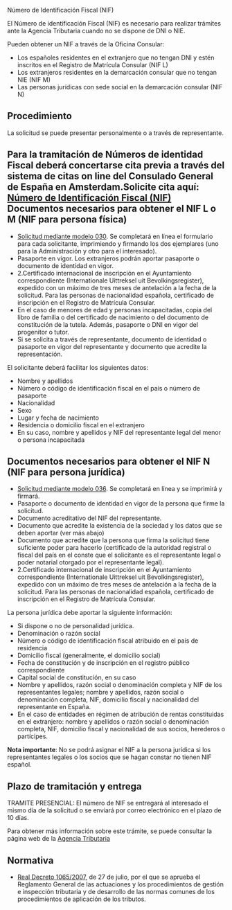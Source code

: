  Número de Identificación Fiscal (NIF)

  El Número de identificación Fiscal (NIF) es necesario para realizar trámites ante la Agencia Tributaria cuando no se dispone de DNI o NIE.

 Pueden obtener un NIF a través de la Oficina Consular:

 * Los españoles residentes en el extranjero que no tengan DNI y estén inscritos en el Registro de Matrícula Consular (NIF L)
* Los extranjeros residentes en la demarcación consular que no tengan NIE (NIF M)
* Las personas jurídicas con sede social en la demarcación consular (NIF N)

 Procedimiento
-------------

 La solicitud se puede presentar personalmente o a través de representante. 

 Para la tramitación de Números de identidad Fiscal deberá concertarse cita previa a través del sistema de citas on line del Consulado General de España en Amsterdam.Solicite cita aquí: [Número de Identificación Fiscal (NIF)](https://app.bookitit.com/es/hosteds/widgetdefault/2c6277fc2bf43562ccce5c647ff1db4eb#datetime)  Documentos necesarios para obtener el NIF L o M (NIF para persona física)
-------------------------------------------------------------------------

 * [Solicitud mediante modelo 030](https://www.agenciatributaria.es/static_files/Sede/Procedimiento_ayuda/G321/mod030_es_es.pdf). Se completará en línea el formulario para cada solicitante, imprimiendo y firmando los dos ejemplares (uno para la Administración y otro para el interesado).
* Pasaporte en vigor. Los extranjeros podrán aportar pasaporte o documento de identidad en vigor.
* 2.Certificado internacional de inscripción en el Ayuntamiento correspondiente (Internationale Uittreksel uit Bevolkingsregister), expedido con un máximo de tres meses de antelación a la fecha de la solicitud. Para las personas de nacionalidad española, certificado de inscripción en el Registro de Matrícula Consular.
* En el caso de menores de edad y personas incapacitadas, copia del libro de familia o del certificado de nacimiento o del documento de constitución de la tutela. Además, pasaporte o DNI en vigor del progenitor o tutor.
* Si se solicita a través de representante, documento de identidad o pasaporte en vigor del representante y documento que acredite la representación.

 

El solicitante deberá facilitar los siguientes datos:

 * Nombre y apellidos
* Número o código de identificación fiscal en el país o número de pasaporte
* Nacionalidad
* Sexo
* Lugar y fecha de nacimiento
* Residencia o domicilio fiscal en el extranjero
* En su caso, nombre y apellidos y NIF del representante legal del menor o persona incapacitada

 Documentos necesarios para obtener el NIF N (NIF para persona jurídica)
-----------------------------------------------------------------------

 * [Solicitud mediante modelo 036](https://www2.agenciatributaria.gob.es/static_files/common/internet/dep/aplicaciones/ov/i903600b.html). Se completará en línea y se imprimirá y firmará.
* Pasaporte o documento de identidad en vigor de la persona que firme la solicitud.
* Documento acreditativo del NIF del representante.
* Documento que acredite la existencia de la sociedad y los datos que se deben aportar (ver más abajo)
* Documento que acredite que la persona que firma la solicitud tiene suficiente poder para hacerlo (certificado de la autoridad registral o fiscal del país en el conste que el solicitante es el representante legal o poder notarial otorgado por el representante legal).
* 2.Certificado internacional de inscripción en el Ayuntamiento correspondiente (Internationale Uittreksel uit Bevolkingsregister), expedido con un máximo de tres meses de antelación a la fecha de la solicitud. Para las personas de nacionalidad española, certificado de inscripción en el Registro de Matrícula Consular.

 La persona jurídica debe aportar la siguiente información:

 * Si dispone o no de personalidad jurídica.
* Denominación o razón social
* Número o código de identificación fiscal atribuido en el país de residencia
* Domicilio fiscal (generalmente, el domicilio social)
* Fecha de constitución y de inscripción en el registro público correspondiente
* Capital social de constitución, en su caso
* Nombre y apellidos, razón social o denominación completa y NIF de los representantes legales; nombre y apellidos, razón social o denominación completa, NIF, domicilio fiscal y nacionalidad del representante en España.
* En el caso de entidades en régimen de atribución de rentas constituidas en el extranjero: nombre y apellidos o razón social o denominación completa, NIF, domicilio fiscal y nacionalidad de sus socios, herederos o partícipes.

 **Nota importante**: No se podrá asignar el NIF a la persona jurídica si los representantes legales o los socios que se hagan constar no tienen NIF español. 

 Plazo de tramitación y entrega
------------------------------

 TRAMITE PRESENCIAL: El número de NIF se entregará al interesado el mismo día de la solicitud o se enviará por correo electrónico en el plazo de 10 días.

 Para obtener más información sobre este trámite, se puede consultar la página web de la [Agencia Tributaria](https://sede.agenciatributaria.gob.es/Sede/censos-nif-domicilio-fiscal/solicitar-nif.html?faqId=f90cbf61ed5d5710VgnVCM100000dc381e0aRCRD)

 Normativa
---------

 * [Real Decreto 1065/2007](https://www.boe.es/buscar/act.php?id=BOE-A-2007-15984), de 27 de julio, por el que se aprueba el Reglamento General de las actuaciones y los procedimientos de gestión e inspección tributaria y de desarrollo de las normas comunes de los procedimientos de aplicación de los tributos.

  